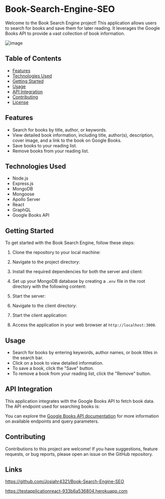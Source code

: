 # Book-Search-Engine-SEO

Welcome to the Book Search Engine project! This application allows users to search for books and save them for later reading. It leverages the Google Books API to provide a vast collection of book information.

![image](https://github.com/Josiahr4321/Book-Search-Engine-SEO/assets/125624166/3e40b8e0-32d6-4bc2-9bd0-018b36f0883b)


## Table of Contents
- [Features](#features)
- [Technologies Used](#technologies-used)
- [Getting Started](#getting-started)
- [Usage](#usage)
- [API Integration](#api-integration)
- [Contributing](#contributing)
- [License](#license)

## Features
- Search for books by title, author, or keywords.
- View detailed book information, including title, author(s), description, cover image, and a link to the book on Google Books.
- Save books to your reading list.
- Remove books from your reading list.

## Technologies Used
- Node.js
- Express.js
- MongoDB
- Mongoose
- Apollo Server
- React
- GraphQL
- Google Books API

## Getting Started
To get started with the Book Search Engine, follow these steps:

1. Clone the repository to your local machine:

2. Navigate to the project directory:

3. Install the required dependencies for both the server and client:

4. Set up your MongoDB database by creating a `.env` file in the root directory with the following content:

5. Start the server:

6. Navigate to the client directory:

7. Start the client application:

8. Access the application in your web browser at `http://localhost:3000`.

## Usage
- Search for books by entering keywords, author names, or book titles in the search bar.
- Click on a book to view detailed information.
- To save a book, click the "Save" button.
- To remove a book from your reading list, click the "Remove" button.

## API Integration
This application integrates with the Google Books API to fetch book data. The API endpoint used for searching books is:


You can explore the [Google Books API documentation](https://developers.google.com/books/docs/v1/using) for more information on available endpoints and query parameters.

## Contributing
Contributions to this project are welcome! If you have suggestions, feature requests, or bug reports, please open an issue on the GitHub repository.

## Links

https://github.com/Josiahr4321/Book-Search-Engine-SEO

https://testapplicationreact-933b6a536804.herokuapp.com
